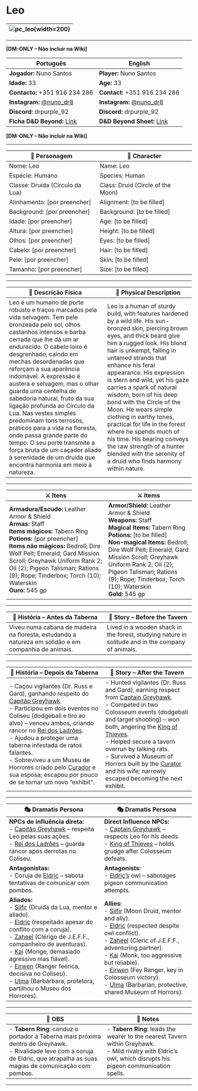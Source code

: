 # Leo


| ![pc_leo](assets/pc/pc_leo.jpeg){width=200} |
| --------------------- |


---

**[DM-ONLY – Não incluir na Wiki]**  

| Português                                                                    | English                                                |
| --------------------------------------------------------- | ---------------------------------------- |
| **Jogador:** Nuno Santos                                      | **Player:**  Nuno Santos                      |
| **Idade:** 33                                          | **Age:**   33                        |
| **Contacto:** +351 916 234 286                                    | **Contact:**  +351 916 234 286                   |
| **Instagram:** [@nuno_dr8](https://www.instagram.com/nuno_dr8/)                                   | **Instagram:**  [@nuno_dr8](https://www.instagram.com/nuno_dr8/)               |
| **Discord:** drpurple_92                                       | **Discord:**  drpurple_92                   |
| **Ficha D&D Beyond:** [Link](https://www.dndbeyond.com/characters/145620187)                     | **D&D Beyond Sheet:**  [Link](https://www.dndbeyond.com/characters/145620187) |

**[DM-ONLY – Não incluir na Wiki]**  

---

| **🧙 Personagem**                | **🧙 Character**                   |
| -------------------------------- | ---------------------------------- |
| Nome: Leo                        | Name:  Leo                         |
| Espécie:  Humano                 | Species:  Human                    |
| Classe:  Druida (Círculo da Lua) | Class:  Druid (Circle of the Moon) |
| Alinhamento: [por preencher]     | Alignment: [to be filled]          |
| Background: [por preencher]      | Background: [to be filled]         |
| Idade: [por preencher]           | Age: [to be filled]                |
| Altura: [por preencher]          | Height: [to be filled]             |
| Olhos: [por preencher]           | Eyes: [to be filled]               |
| Cabelo: [por preencher]          | Hair: [to be filled]               |
| Pele: [por preencher]            | Skin: [to be filled]               |
| Tamanho:  [por preencher]        | Size:  [to be filled]              |

---

| **📜 Descrição Física** | **📜 Physical Description** |
| ----------------------- | --------------------------- |
| Leo é um humano de porte robusto e traços marcados pela vida selvagem. Tem pele bronzeada pelo sol, olhos castanhos intensos e barba cerrada que lhe dá um ar endurecido. O cabelo loiro é desgrenhado, caindo em mechas desordenadas que reforçam a sua aparência indomável. A expressão é austera e selvagem, mas o olhar guarda uma centelha de sabedoria natural, fruto da sua ligação profunda ao Círculo da Lua. Nas vestes simples predominam tons terrosos, práticos para a vida na floresta, onde passa grande parte do tempo. O seu porte transmite a força bruta de um caçador aliado à serenidade de um druida que encontra harmonia em meio à natureza. | Leo is a human of sturdy build, with features hardened by a wild life. His sun-bronzed skin, piercing brown eyes, and thick beard give him a rugged look. His blond hair is unkempt, falling in untamed strands that enhance his feral appearance. His expression is stern and wild, yet his gaze carries a spark of natural wisdom, born of his deep bond with the Circle of the Moon. He wears simple clothing in earthy tones, practical for life in the forest where he spends much of his time. His bearing conveys the raw strength of a hunter blended with the serenity of a druid who finds harmony within nature. |

---

| **⚔️ Itens**             | **⚔️ Items**                         |
| ---------------------- | ------------------------------ |
| **Armadura/Escudo:** Leather Armor & Shield <br>**Armas:** Staff <br>**Items mágicos:** Tabern Ring <br>**Potions:** [por preencher] <br>**Items não mágicos:** Bedroll; Dire Wolf Pelt; Emerald; Gard Mission Scroll; Greyhawk Uniform Rank 2; Oil (2); Pigeon Talisman; Rations (9); Rope; Tinderbox; Torch (10); Waterskin  <br>**Ouro:** 545 gp | **Armor/Shield:** Leather Armor & Shield <br>**Weapons:** Staff <br>**Magical Items:** Tabern Ring <br>**Potions:** [to be filled] <br>**Non-magical Items:** Bedroll; Dire Wolf Pelt; Emerald; Gard Mission Scroll; Greyhawk Uniform Rank 2; Oil (2); Pigeon Talisman; Rations (9); Rope; Tinderbox; Torch (10); Waterskin  <br>**Gold:** 545 gp |

---

| **📖 História – Antes da Taberna** | **📖 Story – Before the Tavern** |
| ---------------------------------- | -------------------------------- |
| Viveu numa cabana de madeira na floresta, estudando a natureza em solidão e em companhia de animais. | Lived in a wooden shack in the forest, studying nature in solitude and in the company of animals. |

---

| **📖 História – Depois da Taberna** | **📖 Story – After the Tavern** |
| ----------------------------------- | -------------------------------- |
| - Caçou vigilantes (Dr. Russ e Gard), ganhando respeito do [Capitão Greyhawk](../npc/capitao_greyhawk.md). <br>- Participou em dois eventos no Coliseu (dodgeball e tiro ao alvo) – venceu ambos, criando rancor no [Rei dos Ladrões](../npc/rei_dos_ladroes.md). <br>- Ajudou a proteger uma taberna infestada de ratos falantes. <br>- Sobreviveu a um Museu de Horrores criado pelo [Curador](../npc/curador.md) e sua esposa; escapou por pouco de se tornar um novo “exhibit”. | - Hunted vigilantes (Dr. Russ and Gard), earning respect from [Captain Greyhawk](../npc/capitao_greyhawk.md). <br>- Competed in two Colosseum events (dodgeball and target shooting) – won both, angering the [King of Thieves](../npc/rei_dos_ladroes.md). <br>- Helped secure a tavern overrun by talking rats. <br>- Survived a Museum of Horrors built by the [Curator](../npc/curador.md) and his wife; narrowly escaped becoming the next exhibit. |

---

| **🎭 Dramatis Persona**                                                                                                                                                                                                                                                                                                                                                                                                                                                                         | **🎭 Dramatis Persona**                                                                                                                                                                                                                                                                                                                                                                                                                                           |
| ----------------------------------------------------------------------------------------------------------------------------------------------------------------------------------------------------------------------------------------------------------------------------------------------------------------------------------------------------------------------------------------------------------------------------------------------------------------------------------------------- | ----------------------------------------------------------------------------------------------------------------------------------------------------------------------------------------------------------------------------------------------------------------------------------------------------------------------------------------------------------------------------------------------------------------------------------------------------------------- |
| **NPCs de influência direta:**  <br>- [Capitão Greyhawk](../npc/capitao_greyhawk.md) – respeita Leo pelas suas ações. <br>- [Rei dos Ladrões](../npc/rei_dos_ladroes.md) – guarda rancor após derrotas no Coliseu.                                                                                                                                                                                                                                                                              | **Direct Influence NPCs:**  <br>- [Captain Greyhawk](../npc/capitao_greyhawk.md) – respects Leo for his deeds. <br>- [King of Thieves](../npc/rei_dos_ladroes.md) – holds grudge after Colosseum defeats.                                                                                                                                                                                                                                                         |
| **Antagonistas:**  <br>- Coruja de [Eldric](../pc/pc_eldric.md) – sabota tentativas de comunicar com pombos.                                                                                                                                                                                                                                                                                                                                                                                    | **Antagonists:**  <br>- [Eldric’s](../pc/pc_eldric.md) owl – sabotages pigeon communication attempts.                                                                                                                                                                                                                                                                                                                                                             |
| **Aliados:**  <br>- [Silfir](../pc/pc_silfir.md) (Druida da Lua, mentor e aliado). <br>- [Eldric](../pc/pc_eldric.md) (respeitado apesar do conflito com a coruja). <br>- [Zaheel](../pc/pc_zaheel.md) (Clérigo de J.E.F.F., companheiro de aventuras). <br>- [Kai](../pc/pc_kai.md) (Monge, demasiado agressivo mas fiável). <br>- [Eirwen](../pc/pc_eirwen.md) (Ranger feérica, decisiva no Coliseu). <br>- [Ulma](../pc/pc_ulma.md) (Barbárbara, protetora, partilhou o Museu dos Horrores). | **Allies:**  <br>- [Silfir](../pc/pc_silfir.md)  (Moon Druid, mentor and ally). <br>- [Eldric](../pc/pc_eldric.md) (respected despite owl conflict). <br>- [Zaheel](../pc/pc_zaheel.md) (Cleric of J.E.F.F., adventuring partner). <br>- [Kai](../pc/pc_kai.md) (Monk, too aggressive but reliable). <br>- [Eirwen](../pc/pc_eirwen.md) (Fey Ranger, key in Colosseum victory). <br>- [Ulma](../pc/pc_ulma.md) (Barbarian, protective, shared Museum of Horrors). |

---

| **🔮 OBS** | **🔮 Notes** |
| ---------- | ------------ |
| - **Tabern Ring**: conduz o portador à Taberna mais próxima dentro de Greyhawk. <br>- Rivalidade leve com a coruja de Eldric, que atrapalha as suas magias de comunicação com pombos. | - **Tabern Ring**: leads the wearer to the nearest Tavern within Greyhawk. <br>- Mild rivalry with Eldric’s owl, which disrupts his pigeon communication spells. |

---
